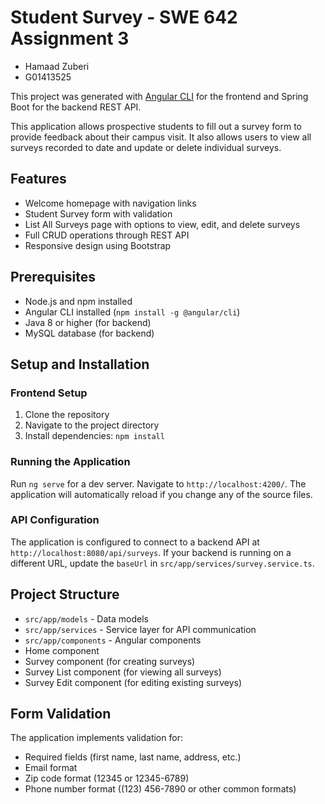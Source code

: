 # Student Survey - SWE 642 Assignment 3

- Hamaad Zuberi
- G01413525

This project was generated with [Angular CLI](https://github.com/angular/angular-cli) for the frontend and Spring Boot for the backend REST API.

This application allows prospective students to fill out a survey form to provide feedback about their campus visit. It also allows users to view all surveys recorded to date and update or delete individual surveys.

## Features

- Welcome homepage with navigation links
- Student Survey form with validation
- List All Surveys page with options to view, edit, and delete surveys
- Full CRUD operations through REST API
- Responsive design using Bootstrap

## Prerequisites

- Node.js and npm installed
- Angular CLI installed (`npm install -g @angular/cli`)
- Java 8 or higher (for backend)
- MySQL database (for backend)

## Setup and Installation

### Frontend Setup

1. Clone the repository
2. Navigate to the project directory
3. Install dependencies: `npm install`

### Running the Application

Run `ng serve` for a dev server. Navigate to `http://localhost:4200/`. The application will automatically reload if you change any of the source files.

### API Configuration

The application is configured to connect to a backend API at `http://localhost:8080/api/surveys`. If your backend is running on a different URL, update the `baseUrl` in `src/app/services/survey.service.ts`.

## Project Structure

- `src/app/models` - Data models
- `src/app/services` - Service layer for API communication
- `src/app/components` - Angular components
- Home component
- Survey component (for creating surveys)
- Survey List component (for viewing all surveys)
- Survey Edit component (for editing existing surveys)

## Form Validation

The application implements validation for:

- Required fields (first name, last name, address, etc.)
- Email format
- Zip code format (12345 or 12345-6789)
- Phone number format ((123) 456-7890 or other common formats)